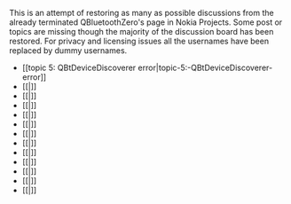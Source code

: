 This is an attempt of restoring as many as possible discussions from the already terminated QBluetoothZero's page in Nokia Projects. Some post or topics are missing though the majority of the discussion board has been restored. For privacy and licensing issues all the usernames have been replaced by dummy usernames.

* [[topic 5: QBtDeviceDiscoverer error|topic-5:-QBtDeviceDiscoverer-error]]
* [[|]]
* [[|]]
* [[|]]
* [[|]]
* [[|]]
* [[|]]
* [[|]]
* [[|]]
* [[|]]
* [[|]]
* [[|]]
* [[|]]